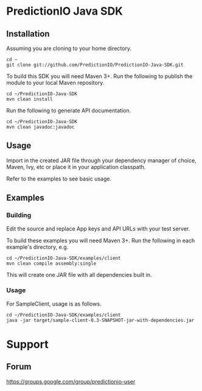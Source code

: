 PredictionIO Java SDK
=====================

Installation
------------

Assuming you are cloning to your home directory.

    cd ~
    git clone git://github.com/PredictionIO/PredictionIO-Java-SDK.git

To build this SDK you will need Maven 3+. Run the following to publish the module to your local Maven repository.

	cd ~/PredictionIO-Java-SDK
    mvn clean install

Run the following to generate API documentation.

	cd ~/PredictionIO-Java-SDK
    mvn clean javadoc:javadoc

Usage
-----

Import in the created JAR file through your dependency manager of choice, Maven, Ivy, etc or place it in your application classpath.

Refer to the examples to see basic usage.

Examples
--------

### Building

Edit the source and replace App keys and API URLs with your test server.

To build these examples you will need Maven 3+.
Run the following in each example's directory, e.g.

	cd ~/PredictionIO-Java-SDK/examples/client
    mvn clean compile assembly:single

This will create one JAR file with all dependencies built in.

### Usage

For SampleClient, usage is as follows.

	cd ~/PredictionIO-Java-SDK/examples/client
    java -jar target/sample-client-0.3-SNAPSHOT-jar-with-dependencies.jar


Support
=========

Forum
-----

https://groups.google.com/group/predictionio-user
